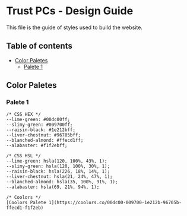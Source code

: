# Trust PCs - Design Guide

This file is the guide of styles used to build the website. 

## Table of contents

- [Color Paletes](#color-paletes)
  - [Palete 1](#palete-1)

## Color Paletes

### Palete 1
    /* CSS HEX */
    --lime-green: #00dc00ff;
    --slimy-green: #009700ff;
    --raisin-black: #1e212bff;
    --liver-chestnut: #96705bff;
    --blanched-almond: #ffecd1ff;
    --alabaster: #f1f2ebff;

    /* CSS HSL */
    --lime-green: hsla(120, 100%, 43%, 1);
    --slimy-green: hsla(120, 100%, 30%, 1);
    --raisin-black: hsla(226, 18%, 14%, 1);
    --liver-chestnut: hsla(21, 24%, 47%, 1);
    --blanched-almond: hsla(35, 100%, 91%, 1);
    --alabaster: hsla(69, 21%, 94%, 1);

    /* Coolors */
    [Coolors Palete 1](https://coolors.co/00dc00-009700-1e212b-96705b-ffecd1-f1f2eb)
    